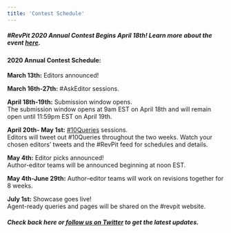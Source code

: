 ```yaml
---
title: 'Contest Schedule'
---
```


##### \#RevPit 2020 Annual Contest Begins April 18th! Learn more about the event [here](http://reviseresub.com/annual-contest).

#### 2020 Annual Contest Schedule: 

**March 13th:** Editors announced!

**March 16th-27th:** #AskEditor sessions.<br>

**April 18th-19th:** Submission window opens.  
The submission window opens at 9am EST on April 18th and will remain open until 11:59pm EST on April 19th.

**April 20th- May 1st:** [#10Queries](https://katiemccoach.com/how-an-editor-sees-it-10queries?target=_blank) sessions.  
Editors will tweet out #10Queries throughout the two weeks. Watch your chosen editors’ tweets and the #RevPit feed for schedules and details.

**May 4th:** Editor picks announced!  
Author-editor teams  will be announced beginning at noon EST.  

**May 4th-June 29th:** Author–editor teams will work  on revisions together for 8 weeks.

**July 1st:** Showcase goes live!  
Agent-ready queries and pages will be shared on the #revpit website.

##### Check back here or [follow us on Twitter](https://twitter.com/ReviseResub?target=_blank) to get the latest updates.


